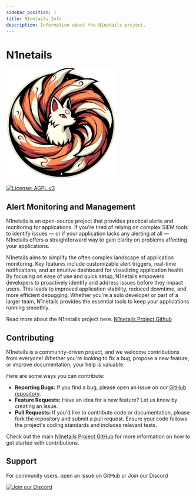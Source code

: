 ```yaml
---
sidebar_position: 1
title: N1netails Info
description: Information about the N1netails project.
---
```


# N1netails

<div className="centered-image">
  <img src="/img/n1netails_icon_transparent.png" alt="N1netails" width="300" />
</div>

[![License: AGPL v3](https://img.shields.io/badge/License-AGPL%20v3-blue.svg)](LICENSE)

## Alert Monitoring and Management
N1netails is an open-source project that provides practical alerts and monitoring for applications. If you're tired of relying on complex SIEM tools 
to identify issues — or if your application lacks any alerting at all — N1netails offers a straightforward way to gain 
clarity on problems affecting your applications.

N1netails aims to simplify the often complex landscape of application monitoring. Key features include customizable alert triggers, real-time notifications, and an intuitive dashboard for visualizing application health. By focusing on ease of use and quick setup, N1netails empowers developers to proactively identify and address issues before they impact users. This leads to improved application stability, reduced downtime, and more efficient debugging. Whether you're a solo developer or part of a larger team, N1netails provides the essential tools to keep your applications running smoothly.

Read more about the N1netails project here. [N1netails Project Github](https://github.com/n1netails/n1netails)

## Contributing

N1netails is a community-driven project, and we welcome contributions from everyone! Whether you're looking to fix a bug, propose a new feature, or improve documentation, your help is valuable.

Here are some ways you can contribute:

*   **Reporting Bugs:** If you find a bug, please open an issue on our [GitHub repository](https://github.com/n1netails/n1netails/issues).
*   **Feature Requests:** Have an idea for a new feature? Let us know by creating an issue.
*   **Pull Requests:** If you'd like to contribute code or documentation, please fork the repository and submit a pull request. Ensure your code follows the project's coding standards and includes relevant tests.

Check out the main [N1netails Project GitHub](https://github.com/n1netails/n1netails) for more information on how to get started with contributions.

## Support

For community users, open an issue on GitHub or Join our Discord

[![Join our Discord](https://img.shields.io/badge/Join_Discord-7289DA?style=for-the-badge&logo=discord&logoColor=white)](https://discord.gg/ma9CCw7F2x)